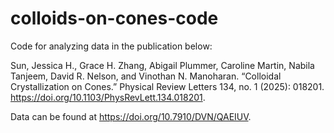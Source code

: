 # colloids-on-cones-code

Code for analyzing data in the publication below:

Sun, Jessica H., Grace H. Zhang, Abigail Plummer, Caroline Martin, Nabila Tanjeem, David R. Nelson, and Vinothan N. Manoharan. “Colloidal Crystallization on Cones.” Physical Review Letters 134, no. 1 (2025): 018201. https://doi.org/10.1103/PhysRevLett.134.018201.

Data can be found at https://doi.org/10.7910/DVN/QAEIUV.
